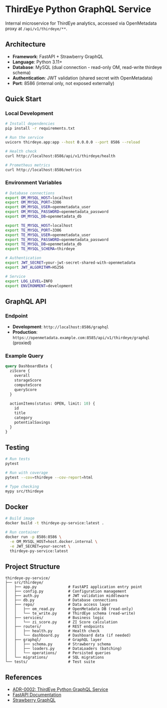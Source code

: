 # ThirdEye Python GraphQL Service

Internal microservice for ThirdEye analytics, accessed via OpenMetadata proxy at `/api/v1/thirdeye/**`.

## Architecture

- **Framework**: FastAPI + Strawberry GraphQL
- **Language**: Python 3.11+
- **Database**: MySQL (dual connection - read-only OM, read-write thirdeye schema)
- **Authentication**: JWT validation (shared secret with OpenMetadata)
- **Port**: 8586 (internal only, not exposed externally)

## Quick Start

### Local Development

```bash
# Install dependencies
pip install -r requirements.txt

# Run the service
uvicorn thirdeye.app:app --host 0.0.0.0 --port 8586 --reload

# Health check
curl http://localhost:8586/api/v1/thirdeye/health

# Prometheus metrics
curl http://localhost:8586/metrics
```

### Environment Variables

```bash
# Database connections
export OM_MYSQL_HOST=localhost
export OM_MYSQL_PORT=3306
export OM_MYSQL_USER=openmetadata_user
export OM_MYSQL_PASSWORD=openmetadata_password
export OM_MYSQL_DB=openmetadata_db

export TE_MYSQL_HOST=localhost
export TE_MYSQL_PORT=3306
export TE_MYSQL_USER=openmetadata_user
export TE_MYSQL_PASSWORD=openmetadata_password
export TE_MYSQL_DB=openmetadata_db
export TE_MYSQL_SCHEMA=thirdeye

# Authentication
export JWT_SECRET=your-jwt-secret-shared-with-openmetadata
export JWT_ALGORITHM=HS256

# Service
export LOG_LEVEL=INFO
export ENVIRONMENT=development
```

## GraphQL API

### Endpoint

- **Development**: `http://localhost:8586/graphql`
- **Production**: `https://openmetadata.example.com:8585/api/v1/thirdeye/graphql` (proxied)

### Example Query

```graphql
query DashboardData {
  ziScore {
    overall
    storageScore
    computeScore
    queryScore
  }
  
  actionItems(status: OPEN, limit: 10) {
    id
    title
    category
    potentialSavings
  }
}
```

## Testing

```bash
# Run tests
pytest

# Run with coverage
pytest --cov=thirdeye --cov-report=html

# Type checking
mypy src/thirdeye
```

## Docker

```bash
# Build image
docker build -t thirdeye-py-service:latest .

# Run container
docker run -p 8586:8586 \
  -e OM_MYSQL_HOST=host.docker.internal \
  -e JWT_SECRET=your-secret \
  thirdeye-py-service:latest
```

## Project Structure

```
thirdeye-py-service/
├── src/thirdeye/
│   ├── app.py              # FastAPI application entry point
│   ├── config.py           # Configuration management
│   ├── auth.py             # JWT validation middleware
│   ├── db.py               # Database connections
│   ├── repo/               # Data access layer
│   │   ├── om_read.py      # OpenMetadata DB (read-only)
│   │   └── te_write.py     # ThirdEye schema (read-write)
│   ├── services/           # Business logic
│   │   └── zi_score.py     # ZI Score calculation
│   ├── routers/            # REST endpoints
│   │   ├── health.py       # Health check
│   │   └── dashboard.py    # Dashboard data (if needed)
│   ├── graphql/            # GraphQL layer
│   │   ├── schema.py       # Strawberry schema
│   │   ├── loaders.py      # DataLoaders (batching)
│   │   └── operations/     # Persisted queries
│   └── migrations/         # SQL migrations
└── tests/                  # Test suite
```

## References

- [ADR-0002: ThirdEye Python GraphQL Service](../openmetadata-docs/adr/ADR-0002-thirdeye-py-graphql.md)
- [FastAPI Documentation](https://fastapi.tiangolo.com/)
- [Strawberry GraphQL](https://strawberry.rocks/)
